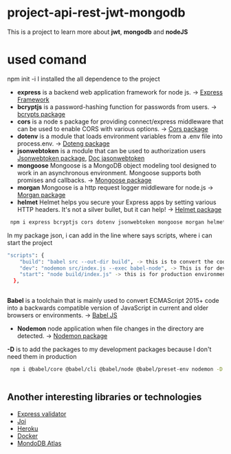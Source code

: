 # project-api-rest-jwt-mongodb

This is a project to learn more about **jwt**, **mongodb** and **nodeJS**

# used comand
npm init -i
I installed the all dependence to the project
- **express** is a backend web application framework for node js. -> [Express Framework](https://expressjs.com/)
- **bcryptjs** is a password-hashing function for passwords from users. -> [bcrypts package](https://www.npmjs.com/package/bcryptjs)
- **cors** is a node s package for providing connect/express middleware that can be used to enable CORS with various options. -> [Cors package](https://expressjs.com/en/resources/middleware/cors.html)
- **dotenv** is a module that loads environment variables from a .env file into process.env. -> [Doteng package](https://www.npmjs.com/package/dotenv)
- **jsonwebtoken** is a module that can be used to authorization users  [Jsonwebtoken package](https://www.npmjs.com/package/jsonwebtoken), [Doc jasonwebtoken](https://jwt.io/)
- **mongoose** Mongoose is a MongoDB object modeling tool designed to work in an asynchronous environment. Mongoose supports both promises and callbacks.
 -> [Mongoose package](https://www.npmjs.com/package/mongoose)
 - **morgan** Mongoose is a http request logger middleware for node.js
 -> [Morgan package](https://www.npmjs.com/package/morgan)
- **helmet** Helmet helps you secure your Express apps by setting various HTTP headers. It's not a silver bullet, but it can help!
 -> [Helmet package](https://www.npmjs.com/package/helmet)

```sh
 npm i express bcryptjs cors dotenv jsonwebtoken mongoose morgan helmet
 ```

 In my package json, i can add in the line where says scripts, where i can start the project
 
```sh
"scripts": {
    "build": "babel src --out-dir build", -> this is to convert the code into compatible versions of javascript
    "dev": "nodemon src/index.js --exec babel-node", -> This is for development environment
    "start": "node build/index.js" -> this is for production environment
  }, 
 
```

**Babel** is a toolchain that is mainly used to convert ECMAScript 2015+ code into a backwards compatible version of JavaScript in current and older browsers or environments.
 -> [Babel JS](https://babeljs.io/)
- **Nodemon** node application when file changes in the directory are detected.
 -> [Nodemon package](https://www.npmjs.com/package/nodemon)

 **-D** is to add the packages to my development packages because I don't need them in production

 ```sh
  npm i @babel/core @babel/cli @babel/node @babel/preset-env nodemon -D
   
```

## Another interesting libraries or technologies
* [Express validator](https://express-validator.github.io/docs/)
* [Joi](https://joi.dev/api/?v=17.4.0)
* [Heroku](https://www.heroku.com/)
* [Docker](https://www.docker.com/)
* [MondoDB Atlas](https://www.mongodb.com/cloud/atlas/lp/try2?utm_source=google&utm_campaign=gs_footprint_row_search_core_brand_atlas_desktop&utm_term=mongodb%20atlas&utm_medium=cpc_paid_search&utm_ad=e&utm_ad_campaign_id=12212624584&gclid=CjwKCAjwmv-DBhAMEiwA7xYrdy4gWaP_BWHcASpr-zjAkNYOioOxw24IBxcIp48GJENAtk7Z4psxrxoCa1EQAvD_BwE)
